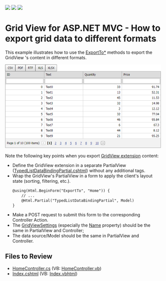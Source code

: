 <!-- default badges list -->
![](https://img.shields.io/endpoint?url=https://codecentral.devexpress.com/api/v1/VersionRange/128551513/14.1.3%2B)
[![](https://img.shields.io/badge/Open_in_DevExpress_Support_Center-FF7200?style=flat-square&logo=DevExpress&logoColor=white)](https://supportcenter.devexpress.com/ticket/details/E3898)
[![](https://img.shields.io/badge/📖_How_to_use_DevExpress_Examples-e9f6fc?style=flat-square)](https://docs.devexpress.com/GeneralInformation/403183)
<!-- default badges end -->

# Grid View for ASP.NET MVC - How to export grid data to different formats

This example illustrates how to use the [ExportTo*](https://docs.devexpress.com/AspNetMvc/DevExpress.Web.Mvc.GridViewExtension._methods?p=netframework) methods to export the GridView 's content in different formats.

![GridView export](export-buttons.png)

Note the following key points when you export [GridView extension](https://docs.devexpress.com/AspNetMvc/8966/components/grid-view) content:

- Define the GridView extension in a separate PartialView ([TypedListDataBindingPartial.cshtml](./CS/Views/Home/TypedListDataBindingPartial.cshtml)) without any additional tags.
- Wrap the GridView's PartialView in a form to apply the client's layout state (sorting, filtering, etc.).
    ```
    @using(Html.BeginForm("ExportTo", "Home")) {
        // ...
        @Html.Partial("TypedListDataBindingPartial", Model)
    }
    ```
- Make a POST request to submit this form to the corresponding Controller Action.
- The [GridViewSettings](https://docs.devexpress.com/AspNetMvc/DevExpress.Web.Mvc.GridViewSettings) (especially the [Name](https://docs.devexpress.com/AspNetMvc/DevExpress.Web.Mvc.SettingsBase.Name) property) should be the same in PartialView and Controller;
- The data source/Model should be the same in PartialView and Controller.


## Files to Review

* [HomeController.cs](./CS/Controllers/HomeController.cs) (VB: [HomeController.vb](./VB/Controllers/HomeController.vb))
* [Index.cshtml](./CS/Views/Home/Index.cshtml) (VB: [Index.vbhtml](./VB/Views/Home/Index.cshtml))

